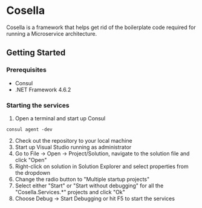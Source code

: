 # Cosella

Cosella is a framework that helps get rid of the boilerplate code required for running a Microservice architecture.

## Getting Started

### Prerequisites

* Consul
* .NET Framework 4.6.2

### Starting the services

1. Open a terminal and start up Consul

```
consul agent -dev
```

2. Check out the repository to your local machine
3. Start up Visual Studio running as administrator
4. Go to File -> Open -> Project/Solution, navigate to the solution file and click "Open"
5. Right-click on solution in Solution Explorer and select properties from the dropdown
6. Change the radio button to "Multiple startup projects"
7. Select either "Start" or "Start without debugging" for all the "Cosella.Services.*" projects and click "Ok"
8. Choose Debug -> Start Debugging or hit F5 to start the services
